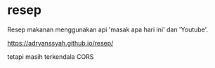 # resep
Resep makanan menggunakan api 'masak apa hari ini' dan 'Youtube'.

https://adryanssyah.github.io/resep/

tetapi masih terkendala CORS

